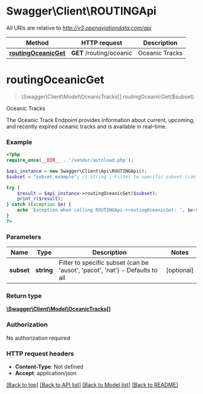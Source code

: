 # Swagger\Client\ROUTINGApi

All URIs are relative to *http://v3.openaviationdata.com/api*

Method | HTTP request | Description
------------- | ------------- | -------------
[**routingOceanicGet**](ROUTINGApi.md#routingOceanicGet) | **GET** /routing/oceanic | Oceanic Tracks


# **routingOceanicGet**
> \Swagger\Client\Model\OceanicTracks[] routingOceanicGet($subset)

Oceanic Tracks

The Oceanic Track Endpoint provides information about current, upcoming, and recently expired oceanic tracks and is available in real-time.

### Example
```php
<?php
require_once(__DIR__ . '/vendor/autoload.php');

$api_instance = new Swagger\Client\Api\ROUTINGApi();
$subset = "subset_example"; // string | Filter to specific subset (can be 'ausot', 'pacot', 'nat') - Defaults to all

try {
    $result = $api_instance->routingOceanicGet($subset);
    print_r($result);
} catch (Exception $e) {
    echo 'Exception when calling ROUTINGApi->routingOceanicGet: ', $e->getMessage(), PHP_EOL;
}
?>
```

### Parameters

Name | Type | Description  | Notes
------------- | ------------- | ------------- | -------------
 **subset** | **string**| Filter to specific subset (can be &#39;ausot&#39;, &#39;pacot&#39;, &#39;nat&#39;) - Defaults to all | [optional]

### Return type

[**\Swagger\Client\Model\OceanicTracks[]**](../Model/OceanicTracks.md)

### Authorization

No authorization required

### HTTP request headers

 - **Content-Type**: Not defined
 - **Accept**: application/json

[[Back to top]](#) [[Back to API list]](../../README.md#documentation-for-api-endpoints) [[Back to Model list]](../../README.md#documentation-for-models) [[Back to README]](../../README.md)

